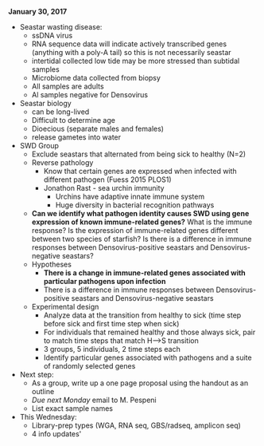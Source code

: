 **January 30, 2017**

* Seastar wasting disease:
  * ssDNA virus
  * RNA sequence data will indicate actively transcribed genes (anything with a poly-A tail) so this is not necessarily seastar
  * intertidal collected low tide may be more stressed than subtidal samples
  * Microbiome data collected from biopsy 
  * All samples are adults
  * Al samples negative for Densovirus 
* Seastar biology
  * can be long-lived
  * Difficult to determine age
  * Dioecious (separate males and females)
  * release gametes into water
* SWD Group
  * Exclude seastars that alternated from being sick to healthy (N=2)
  * Reverse pathology
    * Know that certain genes are expressed when infected with different pathogen (Fuess 2015 PLOS1)
    * Jonathon Rast - sea urchin immunity
      * Urchins have adaptive innate immune system
      * Huge diversity in bacterial recognition pathways 
  * **Can we identify what pathogen identity causes SWD using gene expression of known immune-related genes?** What is the immune response? Is the expression of immune-related genes different between two species of starfish? Is there is a difference in immune responses between Densovirus-positive seastars and Densovirus-negative seastars?
  * Hypotheses
    * **There is a change in immune-related genes associated with particular pathogens upon infection**
    * There is a difference in immune responses between Densovirus-positive seastars and Densovirus-negative seastars
  * Experimental design
    * Analyze data at the transition from healthy to sick (time step before sick and first time step when sick)
    * For individuals that remained healthy and those always sick, pair to match time steps that match H-->S transition
    * 3 groups, 5 individuals, 2 time steps each
    * Identify particular genes associated with pathogens and a suite of randomly selected genes
* Next step:
  * As a group, write up a one page proposal using the handout as an outline
  * *Due next Monday*  email to M. Pespeni 
  * List exact sample names
* This Wednesday:
  * Library-prep types (WGA, RNA seq, GBS/radseq, amplicon seq)
  * 4 info updates'